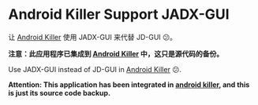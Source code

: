 # Android Killer Support JADX-GUI

让 [Android Killer](https://github.com/SeagullOddy/android-killer) 使用 JADX-GUI 来代替 JD-GUI 😕。

**注意：此应用程序已集成到 [Android Killer](https://github.com/SeagullOddy/android-killer) 中，这只是源代码的备份。**

Use JADX-GUI instead of JD-GUI in [Android Killer](https://github.com/SeagullOddy/android-killer) 😕.

**Attention: This application has been integrated in [android killer](https://github.com/SeagullOddy/android-killer), and this is just its source code backup.**
